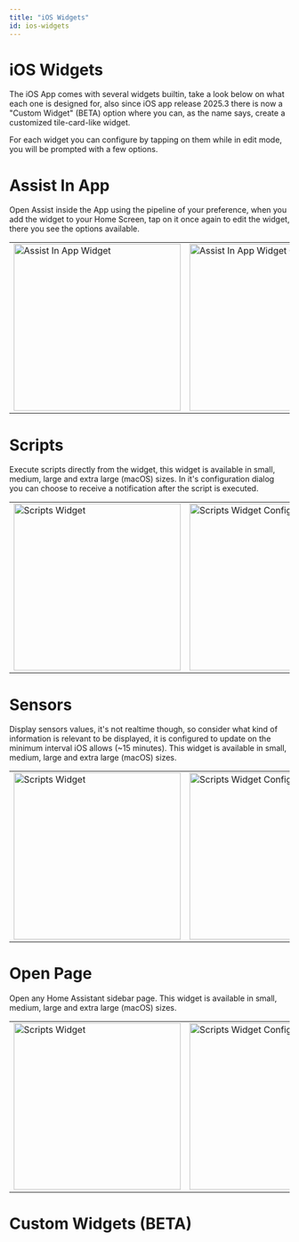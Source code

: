 ```yaml
---
title: "iOS Widgets"
id: ios-widgets
---
```


# iOS Widgets

The iOS App comes with several widgets builtin, take a look below on what each one is designed for, also since iOS app release 2025.3 there is now a "Custom Widget" (BETA) option where you can, as the name says, create a customized tile-card-like widget.

For each widget you can configure by tapping on them while in edit mode, you will be prompted with a few options.

# Assist In App
Open Assist inside the App using the pipeline of your preference, when you add the widget to your Home Screen, tap on it once again to edit the widget, there you see the options available.
<table>
  <tr>
    <td><img src='/assets/ios/assist-in-app-widget.jpeg' alt="Assist In App Widget" height="300"/></td>
    <td><img src='/assets/ios/assist-in-app-widget-config.jpeg' alt="Assist In App Widget Configuration" height="300"/></td>
  </tr>
</table>

# Scripts
Execute scripts directly from the widget, this widget is available in small, medium, large and extra large (macOS) sizes.
In it's configuration dialog you can choose to receive a notification after the script is executed.
<table>
  <tr>
    <td><img src='/assets/ios/scripts-widget.jpeg' alt="Scripts Widget" height="300"/></td>
    <td><img src='/assets/ios/scripts-widget-config.jpeg' alt="Scripts Widget Configuration" height="300"/></td>
  </tr>
</table>


# Sensors
Display sensors values, it's not realtime though, so consider what kind of information is relevant to be displayed, it is configured to update on the minimum interval iOS allows (~15 minutes). This widget is available in small, medium, large and extra large (macOS) sizes.
<table>
  <tr>
    <td><img src='/assets/ios/sensors-widget.jpeg' alt="Scripts Widget" height="300"/></td>
    <td><img src='/assets/ios/sensors-widget-config.jpeg' alt="Scripts Widget Configuration" height="300"/></td>
  </tr>
</table>

# Open Page
Open any Home Assistant sidebar page. This widget is available in small, medium, large and extra large (macOS) sizes.
<table>
  <tr>
    <td><img src='/assets/ios/open-page-widget.jpeg' alt="Scripts Widget" height="300"/></td>
    <td><img src='/assets/ios/open-page-widget-config.jpeg' alt="Scripts Widget Configuration" height="300"/></td>
  </tr>
</table>

# Custom Widgets (BETA)